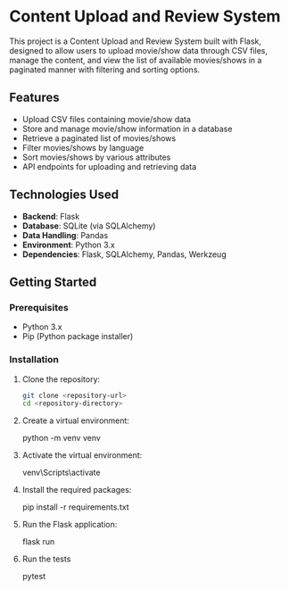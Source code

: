 # Content Upload and Review System

This project is a Content Upload and Review System built with Flask, designed to allow users to upload movie/show data through CSV files, manage the content, and view the list of available movies/shows in a paginated manner with filtering and sorting options.

## Features

- Upload CSV files containing movie/show data
- Store and manage movie/show information in a database
- Retrieve a paginated list of movies/shows
- Filter movies/shows by language
- Sort movies/shows by various attributes
- API endpoints for uploading and retrieving data

## Technologies Used

- **Backend**: Flask
- **Database**: SQLite (via SQLAlchemy)
- **Data Handling**: Pandas
- **Environment**: Python 3.x
- **Dependencies**: Flask, SQLAlchemy, Pandas, Werkzeug

## Getting Started

### Prerequisites

- Python 3.x
- Pip (Python package installer)

### Installation

1. Clone the repository:

   ```bash
   git clone <repository-url>
   cd <repository-directory>

2. Create a virtual environment:

    python -m venv venv

3. Activate the virtual environment:

   venv\Scripts\activate

4. Install the required packages:

    pip install -r requirements.txt

5. Run the Flask application:

    flask run

6. Run the tests

    pytest
